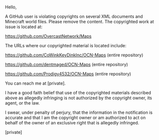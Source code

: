 Hello,

A GitHub user is violating copyrights on several XML documents and Minecraft world files. Please remove the content. The copyrighted work at issue is located at:

https://github.com/OvercastNetwork/Maps

The URLs where our copyrighted material is located include:

https://github.com/CoWinkKeyDinkInc/OCN-Maps (entire repository)

https://github.com/dentmaged/OCN-Maps (entire repository)

https://github.com/Prodigy4532/OCN-Maps (entire repository)

You can reach me at [private].

I have a good faith belief that use of the copyrighted materials described above as allegedly infringing is not authorized by the copyright owner, its agent, or the law.

I swear, under penalty of perjury, that the information in the notification is accurate and that I am the copyright owner or am authorized to act on behalf of the owner of an exclusive right that is allegedly infringed.

[private]
